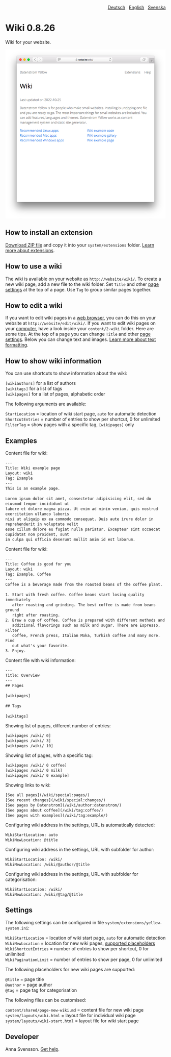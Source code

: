 <p align="right"><a href="README-de.md">Deutsch</a> &nbsp; <a href="README.md">English</a> &nbsp; <a href="README-sv.md">Svenska</a></p>

# Wiki 0.8.26

Wiki for your website.

<p align="center"><img src="wiki-screenshot.png?raw=true" alt="Screenshot"></p>

## How to install an extension

[Download ZIP file](https://github.com/annaesvensson/yellow-wiki/archive/main.zip) and copy it into your `system/extensions` folder. [Learn more about extensions](https://github.com/annaesvensson/yellow-update).

## How to use a wiki

The wiki is available on your website as `http://website/wiki/`. To create a new wiki page, add a new file to the wiki folder. Set `Title` and other [page settings](https://github.com/annaesvensson/yellow-core#settings-page) at the top of a page. Use `Tag` to group similar pages together.

## How to edit a wiki

If you want to edit wiki pages in a [web browser](https://github.com/annaesvensson/yellow-edit), you can do this on your website at `http://website/edit/wiki/`. If you want to edit wiki pages on your [computer](https://github.com/annaesvensson/yellow-core), have a look inside your `content/2-wiki` folder. Here are some tips. At the top of a page you can change `Title` and other [page settings](https://github.com/annaesvensson/yellow-core#settings-page). Below you can change text and images. [Learn more about text formatting](https://datenstrom.se/yellow/help/how-to-change-the-content).

## How to show wiki information

You can use shortcuts to show information about the wiki:

`[wikiauthors]` for a list of authors  
`[wikitags]` for a list of tags  
`[wikipages]` for a list of pages, alphabetic order  

The following arguments are available:

`StartLocation` = location of wiki start page, `auto` for automatic detection  
`ShortcutEntries` = number of entries to show per shortcut, 0 for unlimited  
`FilterTag` = show pages with a specific tag, `[wikipages]` only  

## Examples

Content file for wiki:

    ---
    Title: Wiki example page
    Layout: wiki
    Tag: Example
    ---
    This is an example page.

    Lorem ipsum dolor sit amet, consectetur adipisicing elit, sed do eiusmod tempor incididunt ut 
    labore et dolore magna pizza. Ut enim ad minim veniam, quis nostrud exercitation ullamco laboris 
    nisi ut aliquip ex ea commodo consequat. Duis aute irure dolor in reprehenderit in voluptate velit 
    esse cillum dolore eu fugiat nulla pariatur. Excepteur sint occaecat cupidatat non proident, sunt 
    in culpa qui officia deserunt mollit anim id est laborum.

Content file for wiki:

    ---
    Title: Coffee is good for you
    Layout: wiki
    Tag: Example, Coffee
    ---
    Coffee is a beverage made from the roasted beans of the coffee plant.
    
    1. Start with fresh coffee. Coffee beans start losing quality immediately 
       after roasting and grinding. The best coffee is made from beans ground 
       right after roasting. 
    2. Brew a cup of coffee. Coffee is prepared with different methods and 
       additional flavorings such as milk and sugar. There are Espresso, Filter 
       coffee, French press, Italian Moka, Turkish coffee and many more. Find 
       out what's your favorite.
    3. Enjoy.

Content file with wiki information:

    ---
    Title: Overview
    ---
    ## Pages

    [wikipages]

    ## Tags

    [wikitags]

Showing list of pages, different number of entries:

    [wikipages /wiki/ 0]
    [wikipages /wiki/ 3]
    [wikipages /wiki/ 10]

Showing list of pages, with a specific tag:

    [wikipages /wiki/ 0 coffee]
    [wikipages /wiki/ 0 milk]
    [wikipages /wiki/ 0 example]

Showing links to wiki:

    [See all pages](/wiki/special:pages/)
    [See recent changes](/wiki/special:changes/)
    [See pages by Datenstrom](/wiki/author:datenstrom/)
    [See pages about coffee](/wiki/tag:coffee/)
    [See pages with examples](/wiki/tag:example/)

Configuring wiki address in the settings, URL is automatically detected:

    WikiStartLocation: auto
    WikiNewLocation: @title

Configuring wiki address in the settings, URL with subfolder for author:

    WikiStartLocation: /wiki/
    WikiNewLocation: /wiki/@author/@title

Configuring wiki address in the settings, URL with subfolder for categorisation:

    WikiStartLocation: /wiki/
    WikiNewLocation: /wiki/@tag/@title

## Settings

The following settings can be configured in file `system/extensions/yellow-system.ini`:

`WikiStartLocation` = location of wiki start page, `auto` for automatic detection  
`WikiNewLocation` = location for new wiki pages, [supported placeholders](#settings-placeholders)  
`WikiShortcutEntries` = number of entries to show per shortcut, 0 for unlimited  
`WikiPaginationLimit` = number of entries to show per page, 0 for unlimited  

<a id="settings-placeholders"></a>The following placeholders for new wiki pages are supported:

`@title` = page title  
`@author` = page author  
`@tag` = page tag for categorisation  

<a id="settings-files"></a>The following files can be customised:

`content/shared/page-new-wiki.md` = content file for new wiki page  
`system/layouts/wiki.html` = layout file for individual wiki page  
`system/layouts/wiki-start.html` = layout file for wiki start page  

## Developer

Anna Svensson. [Get help](https://datenstrom.se/yellow/help/).
